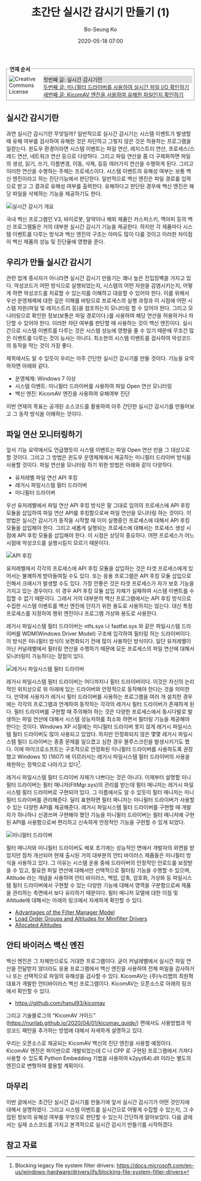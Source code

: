 ﻿---
layout: post
title: '초간단 실시간 감시기 만들기 (1)'
author: Bo-Seung Ko
date: 2020-05-18 07:00
tags: [kicomav,opensource,driver]
---

<fieldset style="margin:0px 0px 20px 0px;padding:5px;"><legend><span><strong style="font-weight:bold;">연재 순서</strong></span></legend><!--Creative Commons License--><div style="float: left; width: 88px; margin-top: 3px;"><img alt="Creative Commons License" style="border-width: 0" src="/files/images/exclamationmark.png"/></div><div style="margin-left: 92px; margin-top: 3px; text-align: justify;">
<p style="margin: 0; background:#ddd;">첫번째 글: 실시간 감시기란</p>
<p style="margin: 0;"><a href="/2020/05/25/kicomav_driver_2/">두번째 글: 미니필터 드라이버를 사용하여 실시간 파일 I/O 확인하기</a></p>
<p style="margin: 0;"><a href="/2020/06/01/kicomav_driver_3/">세번째 글: KicomAV 엔진을 사용하여 유해한 파일인지 확인하기</a></p>
</div></fieldset>


## 실시간 감시기란

과연 실시간 감시기란 무엇일까? 일반적으로 실시간 감시기는 시스템 이벤트가 발생할 때 유해 여부를 검사하여 유해한 것은 차단하고 그렇지 않은 것은 허용하는 프로그램을 일컫는다. 윈도우 환경이라면 시스템 이벤트는 파일 연산, 레지스트리 연산, 프로세스/스레드 연산, 네트워크 연산 등으로 다양하다. 그리고 파일 연산을 좀 더 구체화하면 파일의 생성, 읽기, 쓰기, 이름변경, 이동, 삭제, 등등 여러가지 연산을 수행하게 된다. 그리고 이러한 연산을 수행하는 주체는 프로세스이다. 시스템 이벤트의 유해성 여부는 보통 백신 엔진이라고 하는 진단기능에서 판단한다. 일반적으로 백신 엔진은 파일 경로를 입력으로 받고 그 결과로 유해성 여부를 출력한다. 유해하다고 판단된 경우에 백신 엔진은 해당 파일을 삭제하는 기능을 제공하기도 한다.

![실시간 감시기 개요](/files/driver1_1.png)

국내 백신 프로그램인 V3, 바이로봇, 알약이나 해외 제품인 카스퍼스키, 맥아피 등의 백신 프로그램들은 거의 대부분 실시간 감시기 기능을 제공한다. 하지만 각 제품마다 시스템 이벤트를 다루는 방식과 백신 엔진의 구조는 아마도 많이 다를 것이고 이러한 차이점이 백신 제품의 성능 및 진단율에 영향을 준다.

## 우리가 만들 실시간 감시기

관련 업계 종사자가 아니라면 실시간 감시기 만들기는 꽤나 높은 진입장벽을 가지고 있다. 악성코드가 어떤 방식으로 실행되었는지, 시스템의 어떤 자원을 감염시키는지, 어떻게 하면 악성코드를 치료할 수 있는지를 이해하고 대응할 수 있어야 한다. 이를 위해서 우선 운영체제에 대한 깊은 이해를 바탕으로 프로세스의 실행 과정과 이 시점에 어떤 시스템 자원(파일 및 레지스트리 등)을 참조하는지 모니터링 할 수 있어야 한다. 그리고 모니터링으로 확인한 정보(보통은 파일 경로이다.)를 사용하여 해당 연산을 허용하거나 차단할 수 있어야 한다. 이러한 차단 여부를 판단할 때 사용하는 것이 백신 엔진이다. 실시간으로 시스템 이벤트를 다루는 것은 시스템 성능에 영향을 줄 수 있기 때문에 무조건 많은 이벤트를 다루는 것이 능사는 아니다. 최소한의 시스템 이벤트를 검사하여 악성코드의 동작을 막는 것이 가장 좋다.

제목에서도 알 수 있듯이 우리는 아주 간단한 실시간 감시기를 만들 것이다. 기능을 요약하자면 아래와 같다.

- 운영체제: Windows 7 이상
- 시스템 이벤트: 미니필터 드라이버를 사용하여 파일 Open 연산 모니터링
- 백신 엔진: KicomAV 엔진을 사용하여 유해여부 진단

이번 연재의 목표는 공개된 소스코드를 활용하여 아주 간단한 실시간 감시기를 만들어보고 그 동작 방식을 이해하는 것이다.

## 파일 연산 모니터링하기

앞서 기능 요약에서도 언급했듯이 시스템 이벤트는 파일 Open 연산 만을 그 대상으로 할 것이다. 그리고 그 방법은 윈도우 운영체제에서 제공하는 미니필터 드라이버 방식을 사용할 것이다. 파일 연산을 모니터링 하기 위한 방법은 아래와 같이 다양하다.

- 유저레벨 파일 연산 API 후킹
- 레거시 파일시스템 필터 드라이버
- 미니필터 드라이버

우선 유저레벨에서 파일 연산 API 후킹 방식은 말 그대로 임의의 프로세스에 API 후킹 모듈을 삽입하여 파일 연산 API를 후킹함으로써 파일 연산을 모니터링 하는 것이다. 이 방법은 실시간 감시기가 동작을 시작할 때 이미 실행중인 프로세스에 대해서 API 후킹 모듈을 삽입해야 한다. 그리고 새롭게 실행되는 프로세스에 대해서는 프로세스 생성 시점에 API 후킹 모듈을 삽입해야 한다. 이 시점은 상당히 중요하다. 어떤 프로세스가 어느 시점에 악성코드를 실행시킬지 모르기 때문이다.

![API 후킹](/files/driver1_2.png)

유저레벨에서 각각의 프로세스에 API 후킹 모듈을 삽입하는 것은 타겟 프로세스에게 있어서는 불쾌하게 받아들여질 수도 있다. 또는 응용 프로그램은 API 후킹 모듈 삽입으로 인해서 크래시가 발생할 수도 있다. 가장 안좋은 것은 타겟 프로세스가 자가 보호 기능을 가지고 있는 경우이다. 이 경우 API 후킹 모듈 삽입 자체가 실패하여 시스템 이벤트를 수집할 수 없기 때문이다. 그래서 거의 대부분의 백신 프로그램에서는 API 후킹 방식으로 수집한 시스템 이벤트를 백신 엔진에 던지기 위한 용도로 사용하지는 않는다. 대신 특정 프로세스를 지정하여 행위 엔진이나 프로그램 가상화 용도로 사용한다.

레거시 파일시스템 필터 드라이버는 ntfs.sys 나 fastfat.sys 와 같은 파일시스템 드라이버를 WDM(Windows Driver Model) 구조에 입각하여 필터링 하는 드라이버이다. 이 방식은 미니필터 방식이 보편화되기 전에 많이 사용하던 방식이다. 일단 유저레벨이 아닌 커널레벨에서 필터링 연산을 수행하기 때문에 모든 프로세스의 파일 연산에 대해서 모니터링이 가능하다는 장점이 있다.

![레거시 파일시스템 필터 드라이버](/files/driver1_3.png)

레거시 파일시스템 필터 드라이버는 어디까지나 필터 드라이버이다. 이것은 자신의 논리적인 위치상으로 위 아래에 있는 드라이버와 안정적으로 동작해야 한다는 것을 의미한다. 만약에 사용자가 레거시 필터 드라이버를 사용하는 프로그램을 여러 개 설치한 경우에는 각각의 프로그램과 연계하여 동작하는 각각의 레거시 필터 드라이버가 존재하게 된다. 필터 드라이버를 구현할 때 주의해야 하는 것은 다양한 프로세스에서 동시다발로 발생하는 파일 연산에 대해서 시스템 성능저하를 최소화 하면서 필터링 기능을 제공해야 한다는 것이다. Windows XP 시절에는 미니필터 드라이버 못지 않게 레거시 파일시스템 필터 드라이버도 많이 사용되고 있었다. 하지만 안정화되지 않은 몇몇 레거시 파일시스템 필더 드라이버는 종종 문제를 일으켰고 심한 경우 블루스크린을 발생시키기도 했다. 이에 마이크로소프트는 구조적으로 안정화된 미니필터 드라이버를 사용하도록 권장했고 Windows 10 (1607) 에 이르러서는 레거시 파일시스템 필터 드라이버의 사용을 제한하는 정책으로 나아가고 있다[^1].

레거시 파일시스템 필터 드라이버 자체가 나쁘다는 것은 아니다. 이제부터 설명할 미니필터 드라이버는 필터 매니저(FltMgr.sys)의 관리를 받는데 필터 매니저는 레거시 파일시스템 필터 드라이버로 구현되어 있다. 그 이름에서도 알 수 있듯이 필터 매니저는 미니필터 드라이버를 관리해준다. 달리 표현하면 필터 매니저는 미니필터 드라이버가 사용할 수 있는 다양한 API를 제공해준다. 레거시 파일시스템 필터 드라이버를 구현할 때 개발자가 하나하나 신경쓰며 구현해야 했던 기능을 미니필터 드라이버는 필터 매니저에 구현된 API를 사용함으로써 편리하고 신속하게 안정적인 기능을 구현할 수 있게 되었다.

![미니필터 드라이버](/files/driver1_4.png)

필터 매니저와 미니필터 드라이버도 배포 초기에는 성능적인 면에서 개발자의 외면을 받았지만 점차 개선되어 현재 출시된 거의 대부분의 안티 바이러스 제품들은 미니필터 방식을 사용하고 있다. 그 이유는 시스템 운용 중에 드라이버의 안정적인 언로드를 보장받을 수 있고, 필요한 파일 연산에 대해서만 선택적으로 필터링 기능을 수행할 수 있으며, Altitude 라는 개념을 사용하여 안티 바이러스, 백업, 압축, 암호화, 가상화 등 파일시스템 필터 드라이버에서 구현할 수 있는 다양한 기능에 대해서 영역을 구분함으로써 제품을 관리하는 측면에서 보다 유리하기 때문이다. 필터 매니저 모델에 대한 이점 및 Altitude에 대해서는 아래의 링크에서 자세하게 확인할 수 있다.

- [Advantages of the Filter Manager Model](https://docs.microsoft.com/ko-kr/windows-hardware/drivers/ifs/advantages-of-the-filter-manager-model)
- [Load Order Groups and Altitudes for Minifilter Drivers](https://docs.microsoft.com/ko-kr/windows-hardware/drivers/ifs/load-order-groups-and-altitudes-for-minifilter-drivers)
- [Allocated Altitudes](https://docs.microsoft.com/ko-kr/windows-hardware/drivers/ifs/allocated-altitudes)

## 안티 바이러스 백신 엔진

백신 엔진은 그 자체만으로도 거대한 프로그램이다. 굳이 커널레벨에서 실시간 파일 연산을 전달받지 않더라도 응용 프로그램에서 백신 엔진을 사용하여 전체 파일을 검사하거나 또는 선택적으로 파일의 유해성을 검사할 수 있다. KicomAV는 (주)누리랩의 최원혁 대표가 개발한 안티바이러스 백신 프로그램이다.  KicomAV는 오픈소스로 아래의 링크에서 확인할 수 있다.

- <https://github.com/hanul93/kicomav>

그리고 기술블로그의 “KicomAV 가이드” (<https://nurilab.github.io/2020/04/01/kicomav_guide/>) 편에서도 사용방법과 악성코드 패턴을 추가하는 방법에 대해서 자세하게 설명하고 있다.

우리는 오픈소스로 제공되는 KicomAV 백신의 진단 엔진을 사용할 예정이다. KicomAV 엔진은 파이썬으로 개발되었는데 C 나 CPP 로 구현된 프로그램에서 가져다 사용할 수 있도록 Python Embedding 기법을 사용하여 k2py(64).dll 이라는 별도의 엔진으로 변형하여 활용할 계획이다.

## 마무리

이번 글에서는 초간단 실시간 감시기를 만들기에 앞서 실시간 감시기가 어떤 것인지에 대해서 설명하였다. 그리고 시스템 이벤트를 실시간으로 어떻게 수집할 수 있는지, 그 수집된 정보의 유해성 여부를 무엇으로 판단할 수 있는지 간단하게 알아보았다. 다음 글에서는 실제 소스코드를 가지고 본격적으로 실시간 감시기 만들기를 시작하겠다.

## 참고 자료

[^1]:  Blocking legacy file system filter drivers: <https://docs.microsoft.com/en-us/windows-hardware/drivers/ifs/blocking-file-system-filter-drivers>

